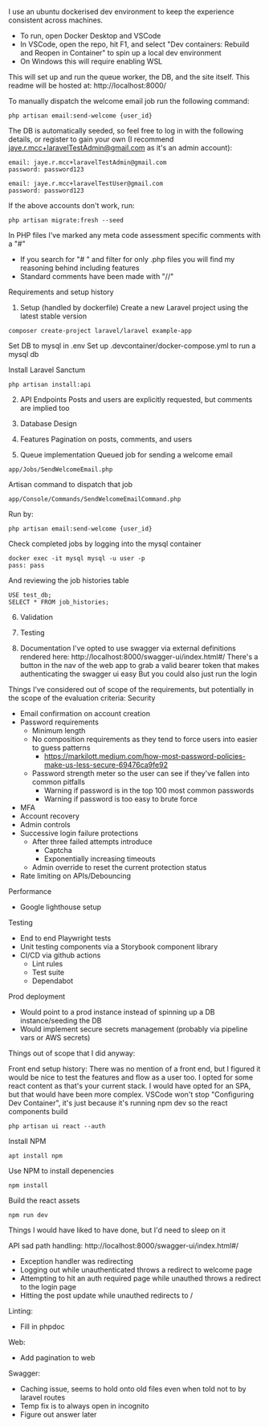 I use an ubuntu dockerised dev environment to keep the experience consistent across machines.

-   To run, open Docker Desktop and VSCode
-   In VSCode, open the repo, hit F1, and select "Dev containers: Rebuild and Reopen in Container" to spin up a local dev environment
-   On Windows this will require enabling WSL

This will set up and run the queue worker, the DB, and the site itself.
This readme will be hosted at: http://localhost:8000/

To manually dispatch the welcome email job run the following command:

```
php artisan email:send-welcome {user_id}
```

The DB is automatically seeded, so feel free to log in with the following details, or register to gain your own (I recommend jaye.r.mcc+laravelTestAdmin@gmail.com as it's an admin account):

```
email: jaye.r.mcc+laravelTestAdmin@gmail.com
password: password123

email: jaye.r.mcc+laravelTestUser@gmail.com
password: password123
```

If the above accounts don't work, run:

```
php artisan migrate:fresh --seed
```

In PHP files I've marked any meta code assessment specific comments with a "#"

-   If you search for "# " and filter for only .php files you will find my reasoning behind including features
-   Standard comments have been made with "//"

Requirements and setup history

1. Setup (handled by dockerfile)
   Create a new Laravel project using the latest stable version

```
composer create-project laravel/laravel example-app
```

Set DB to mysql in .env
Set up .devcontainer/docker-compose.yml to run a mysql db

Install Laravel Sanctum

```
php artisan install:api
```

2. API Endpoints
   Posts and users are explicitly requested, but comments are implied too

3. Database Design

4. Features
   Pagination on posts, comments, and users

5. Queue implementation
   Queued job for sending a welcome email

```
app/Jobs/SendWelcomeEmail.php
```

Artisan command to dispatch that job

```
app/Console/Commands/SendWelcomeEmailCommand.php
```

Run by:

```
php artisan email:send-welcome {user_id}
```

Check completed jobs by logging into the mysql container

```
docker exec -it mysql mysql -u user -p
pass: pass
```

And reviewing the job histories table

```
USE test_db;
SELECT * FROM job_histories;
```

6. Validation

7. Testing

8. Documentation
   I've opted to use swagger via external definitions rendered here: http://localhost:8000/swagger-ui/index.html#/
   There's a button in the nav of the web app to grab a valid bearer token that makes authenticating the swagger ui easy
   But you could also just run the login 

Things I've considered out of scope of the requirements, but potentially in the scope of the evaluation criteria:
Security

-   Email confirmation on account creation
-   Password requirements
    -   Minimum length
    -   No composition requirements as they tend to force users into easier to guess patterns
        -   https://markilott.medium.com/how-most-password-policies-make-us-less-secure-69476ca9fe92
    -   Password strength meter so the user can see if they've fallen into common pitfalls
        -   Warning if password is in the top 100 most common passwords
        -   Warning if password is too easy to brute force
-   MFA
-   Account recovery
-   Admin controls
-   Successive login failure protections
    -   After three failed attempts introduce
        -   Captcha
        -   Exponentially increasing timeouts
    -   Admin override to reset the current protection status
-   Rate limiting on APIs/Debouncing

Performance

-   Google lighthouse setup

Testing

-   End to end Playwright tests
-   Unit testing components via a Storybook component library
-   CI/CD via github actions
    -   Lint rules
    -   Test suite
    -   Dependabot

Prod deployment

-   Would point to a prod instance instead of spinning up a DB instance/seeding the DB
-   Would implement secure secrets management (probably via pipeline vars or AWS secrets)

Things out of scope that I did anyway:

Front end setup history:
There was no mention of a front end, but I figured it would be nice to test the features and flow as a user too.
I opted for some react content as that's your current stack.
I would have opted for an SPA, but that would have been more complex.
VSCode won't stop "Configuring Dev Container", it's just because it's running npm dev so the react components build

```
php artisan ui react --auth
```

Install NPM

```
apt install npm
```

Use NPM to install depenencies

```
npm install
```

Build the react assets

```
npm run dev
```

Things I would have liked to have done, but I'd need to sleep on it

API sad path handling: http://localhost:8000/swagger-ui/index.html#/

-   Exception handler was redirecting
-   Logging out while unauthenticated throws a redirect to welcome page
-   Attempting to hit an auth required page while unauthed throws a redirect to the login page
-   Hitting the post update while unauthed redirects to /

Linting:

-   Fill in phpdoc

Web:

-   Add pagination to web

Swagger:

-   Caching issue, seems to hold onto old files even when told not to by laravel routes
-   Temp fix is to always open in incognito
-   Figure out answer later
